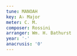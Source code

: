 ```yaml
---
tune: MANOAH
key: A♭ Major
meter: C. M.
composer: Rossini
arranger: Wm. H. Bathurst
year: '-'
anacrusis: '0'
---
```

